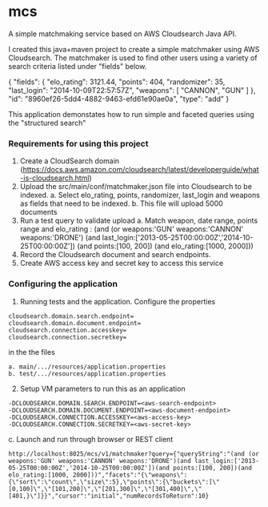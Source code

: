 # mcs
A simple matchmaking service based on AWS Cloudsearch Java API.

I created this java+maven project to create a simple matchmaker using AWS Cloudsearch. The matchmaker is used to find other users using a variety of search criteria listed under "fields" below.

{
    "fields": {
        "elo_rating": 3121.44,
        "points": 404,
        "randomizer": 35,
        "last_login": "2014-10-09T22:57:57Z",
        "weapons": [
            "CANNON",
            "GUN"
        ]
    },
    "id": "8960ef26-5dd4-4882-9463-efd61e90ae0a",
    "type": "add"
}

This application demonstates how to run simple and faceted queries using the "structured search"

### Requirements for using this project

1. Create a CloudSearch domain (https://docs.aws.amazon.com/cloudsearch/latest/developerguide/what-is-cloudsearch.html)
2. Upload the src/main/conf/matchmaker.json file into Cloudsearch to be indexed. 
a. Select elo_rating, points, randomizer, last_login and weapons as fields that need to be indexed.
b. This file will upload 5000 documents
3. Run a test query to validate upload
a. Match weapon, date range, points range and elo_rating : (and (or weapons:'GUN' weapons:'CANNON' weapons:'DRONE') (and last_login:['2013-05-25T00:00:00Z','2014-10-25T00:00:00Z']) (and points:[100, 200]) (and elo_rating:[1000, 2000]))
4. Record the Cloudsearch document and search endpoints.
5. Create AWS access key and secret key to access this service


### Configuring the application

1. Running tests and the application. Configure the properties
```
cloudsearch.domain.search.endpoint=
cloudsearch.domain.document.endpoint=
cloudsearch.connection.accesskey=
cloudsearch.connection.secretkey=
```
in the the files
```
a. main/.../resources/application.properties
b. test/.../resources/application.properties
```
2. Setup VM parameters to run this as an application
```
-DCLOUDSEARCH.DOMAIN.SEARCH.ENDPOINT=<aws-search-endpoint>
-DCLOUDSEARCH.DOMAIN.DOCUMENT.ENDPOINT=<aws-document-endpoint> 
-DCLOUDSEARCH.CONNECTION.ACCESSKEY=<aws-access-key> 
-DCLOUDSEARCH.CONNECTION.SECRETKEY=<aws-secret-key>
```
c. Launch and run through browser or REST client
```
http://localhost:8025/mcs/v1/matchmaker?query={"queryString":"(and (or weapons:'GUN' weapons:'CANNON' weapons:'DRONE')(and last_login:['2013-05-25T00:00:00Z','2014-10-25T00:00:00Z'])(and points:[100, 200])(and elo_rating:[1000, 2000]))","facets":"{\"weapons\":{\"sort\":\"count\",\"size\":5},\"points\":{\"buckets\":[\"[0,100]\",\"[101,200]\",\"[201,300]\",\"[301,400]\",\"[401,}\"]}}","cursor":"initial","numRecordsToReturn":10}
```

